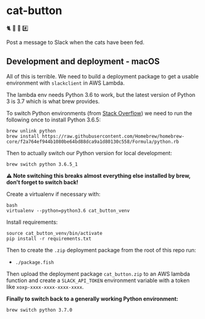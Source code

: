 # cat-button
🐈 🍖 📢 #️⃣

Post a message to Slack when the cats have been fed.

## Development and deployment - macOS

All of this is terrible. We need to build a deployment package to get a usable environment with `slackclient` in AWS Lambda.

The lambda env needs Python 3.6 to work, but the latest version of Python 3 is 3.7 which is what brew provides.

To switch Python environments (from [Stack Overflow](https://stackoverflow.com/questions/51726203/installing-python3-6-alongside-python3-7-on-mac)) we need to run the following once to install Python 3.6.5:
```
brew unlink python
brew install https://raw.githubusercontent.com/Homebrew/homebrew-core/f2a764ef944b1080be64bd88dca9a1d80130c558/Formula/python.rb
```

Then to actually switch our Python version for local development:
```
brew switch python 3.6.5_1
```

**⚠️ Note switching this breaks almost everything else installed by brew, don't forget to switch back!**

Create a virtualenv if necessary with:
```
bash
virtualenv --python=python3.6 cat_button_venv
```

Install requirements:

```
source cat_button_venv/bin/activate
pip install -r requirements.txt
```

Then to create the `.zip` deployment package from the root of this repo run:
- `./package.fish`

Then upload the deployment package `cat_button.zip` to an AWS lambda function and create a `SLACK_API_TOKEN` environment variable with a token like `xoxp-xxxx-xxxx-xxxx-xxxx`.

**Finally to switch back to a generally working Python environment:**
```
brew switch python 3.7.0
```
